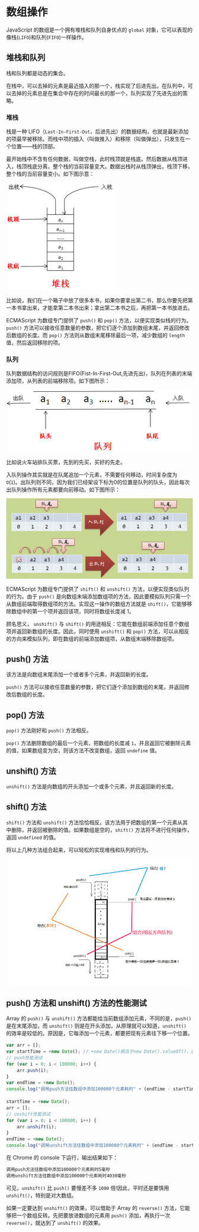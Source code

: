 数组操作
===

JavaScript 的数组是一个拥有堆栈和队列自身优点的 `global` 对象，它可以表现的像栈(`LIFO`)和队列(`FIFO`)一样操作。

## 堆栈和队列

栈和队列都是动态的集合。

在栈中，可以去掉的元素是最近插入的那一个，栈实现了后进先出。在队列中，可以去掉的元素总是在集合中存在的时间最长的那一个，队列实现了先进先出的策略。

### 堆栈

栈是一种 LIFO（`Last-In-First-Out`，后进先出）的数据结构，也就是最新添加的项最早被移除。而栈中项的插入（叫做推入）和移除（叫做弹出），只发生在一个位置——栈的顶部。

最开始栈中不含有任何数据，叫做空栈，此时栈顶就是栈底。然后数据从栈顶进入，栈顶栈底分离，整个栈的当前容量变大。数据出栈时从栈顶弹出，栈顶下移，整个栈的当前容量变小。如下图示意：

![堆栈](./img/stack.png)

比如说，我们在一个箱子中放了很多本书，如果你要拿出第二书，那么你要先把第一本书拿出来，才能拿第二本书出来；拿出第二本书之后，再把第一本书放进去。

ECMAScript 为数组专门提供了 `push()` 和 `pop()` 方法，以便实现类似栈的行为。`push()` 方法可以接收任意数量的参数，把它们逐个添加到数组末尾，并返回修改后数组的长度。而 `pop()` 方法则从数组末尾移除最后一项，减少数组的 `length` 值，然后返回移除的项。

### 队列

队列数据结构的访问规则是FIFO(Fist-In-First-Out,先进先出)，队列在列表的末端添加项，从列表的前端移除项。如下图所示：

![队列](./img/queue-1.png)

比如说火车站排队买票，先到的先买，买好的先走。

入队列操作其实就是在队尾追加一个元素，不需要任何移动，时间复杂度为 `O`(`1`)。出队列则不同，因为我们已经架设下标为0的位置是队列的队头，因此每次出队列操作所有元素都要向前移动。如下图所示：

![队列](./img/queue-2.png)

ECMAScript 为数组专门提供了 `shift()` 和 `unshift()` 方法，以便实现类似队列的行为。由于 `push()` 是向数组末端添加数组项的方法，因此要模拟队列只需一个从数组前端取得数组项的方法。实现这一操作的数组方法就是 `shift()`，它能够移除数组中的第一个项并返回该项，同时将数组长度减 1。

顾名思义， `unshift()` 与 `shift()` 的用途相反：它能在数组前端添加任意个数组项并返回新数组的长度。因此，同时使用 `unshift()` 和 `pop()` 方法，可以从相反的方向来模拟队列，即在数组的前端添加数组项，从数组末端移除数组项。

## push() 方法

该方法是向数组末尾添加一个或者多个元素，并返回新的长度。

`push()` 方法可以接收任意数量的参数，把它们逐个添加到数组的末尾，并返回修改后数组的长度。

## pop() 方法

`pop()` 方法刚好和 `push()` 方法相反。

`pop()` 方法删除数组的最后一个元素，把数组的长度减 `1`，并且返回它被删除元素的值，如果数组变为空，则该方法不改变数组，返回 `undefine` 值。

## unshift() 方法

`unshift()` 方法是向数组的开头添加一个或多个元素，并且返回新的长度。

## shift() 方法

`shift()` 方法和 `unshift()` 方法恰恰相反。该方法用于把数组的第一个元素从其中删除，并返回被删除的值。如果数组是空的，`shift()` 方法将不进行任何操作，返回 `undefined` 的值。

将以上几种方法组合起来，可以轻松的实现堆栈和队列的行为。

![组合](./img/array-combine.png)

## push() 方法和 unshift() 方法的性能测试

Array 的 `push()` 与 `unshift()` 方法都能给当前数组添加元素，不同的是，`push()` 是在末尾添加，而 `unshift()` 则是在开头添加，从原理就可以知道，`unshift()` 的效率是较低的。原因是，它每添加一个元素，都要把现有元素往下移一个位置。

```js
var arr = [];
var startTime = +new Date(); // +new Date()相当于new Date().valueOf()，返回当前时间的毫秒数
// push性能测试
for (var i = 0; i < 100000; i++) {　　
    arr.push(i);
}
var endTime = +new Date();
console.log("调用push方法往数组中添加100000个元素耗时" + (endTime - startTime) + "毫秒");

startTime = +new Date();
arr = [];
// unshift性能测试
for (var i = 0; i < 100000; i++) {　　
    arr.unshift(i);
}
endTime = +new Date();
console.log("调用unshift方法往数组中添加100000个元素耗时" + (endTime - startTime) + "毫秒");
```

在 Chrome 的 console 下运行，输出结果如下：

```bash
调用push方法往数组中添加100000个元素耗时5毫秒
调用unshift方法往数组中添加100000个元素耗时4030毫秒
```

可见，`unshift()` 比 `push()` 要慢差不多 `1000` 倍!因此，平时还是要慎用 `unshift()`，特别是对大数组。

如果一定要达到 `unshift()` 的效果，可以借助于 Array 的 `reverse()` 方法，它能够把一个数组反转。先把要放进数组的元素用 `push()` 添加，再执行一次 `reverse()`，就达到了 `unshift()` 的效果。
